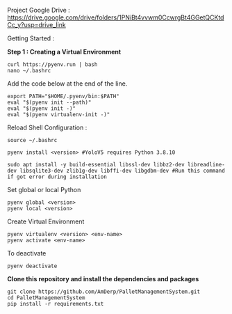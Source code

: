 Project Google Drive : https://drive.google.com/drive/folders/1PNiBt4vvwm0CcwrgBt4GGetQCKtdCc_y?usp=drive_link

Getting Started : 

**Step 1 : Creating a Virtual Environment**

    curl https://pyenv.run | bash
    nano ~/.bashrc
    
Add the code below at the end of the line. 

    export PATH="$HOME/.pyenv/bin:$PATH"
    eval "$(pyenv init --path)"
    eval "$(pyenv init -)"
    eval "$(pyenv virtualenv-init -)"

Reload Shell Configuration : 

    source ~/.bashrc

    pyenv install <version> #YoloV5 requires Python 3.8.10

    sudo apt install -y build-essential libssl-dev libbz2-dev libreadline-dev libsqlite3-dev zlib1g-dev libffi-dev libgdbm-dev #Run this command if got error during installation

Set global or local Python

    pyenv global <version>
    pyenv local <version>

Create Virtual Environment

    pyenv virtualenv <version> <env-name>
    pyenv activate <env-name>

To deactivate

    pyenv deactivate

**Clone this repository and install the dependencies and packages**

    git clone https://github.com/AmDerp/PalletManagementSystem.git
    cd PalletManagementSystem
    pip install -r requirements.txt

    

